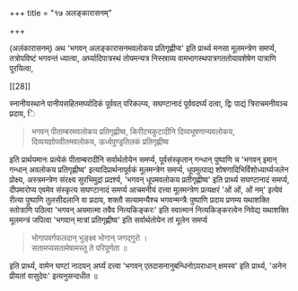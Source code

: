 +++
title = "१७ अलङ्कारासनम्"

+++

(अलंकारासनम्) अथ 'भगवन् अलङ्कारासनमवलोकय प्रतिगृह्णीप्व' इति प्रार्थ्य मनसा मूलमन्त्रेण समर्प्य, तत्रोपविष्टं भगवन्तं ध्यात्वा, अर्घ्यादिपात्रस्थं तोयमन्यत्र निस्स्राव्य वामभागस्थपात्रगततोयावशेषेण पात्राणि पूरयित्वा, 

[[28]]

स्नानीयस्थाने पानीयसहितमर्घ्यादिकं पूर्ववत् परिकल्प्य, सघण्टानादं पूर्ववदर्घ्यं दत्वा, द्विः पाद्यं त्रिराचमनीयञ्च प्रदाय, ि

> भगवन् पीताम्बरमवलोकय प्रतिगृह्णीष्व, किरीटमकुटादीनि दिव्यभूषणान्यवलोकय, दिव्ययज्ञोपवीतमवलोकय, ऊर्ध्वपुण्ड्रतिलकं प्रतिगृह्णीष्व 

इति प्रार्थयमानः प्रत्येकं पीताम्बरादीनि सर्वार्थतोयेन समर्प्य, पूर्वसंस्कृतान् गन्धान् पुष्पाणि च 'भगवन् इमान् गन्धान् अवलोकय प्रतिगृह्णीष्व' इत्यादिप्रार्थनापूर्वकं मूलमन्त्रेण समर्प्य, धूपमुत्पाद्य शोषणादिभिर्विशोध्यार्घ्यजलेन प्रोक्ष्य, अस्त्रमन्त्रेण संरक्ष्य सुरभिमुद्रां प्रदर्श्य, 'भगवन् धूपमवलोकय प्रतीगृह्णीष्व' इति प्रार्थ्य सघण्टानादं समर्प्य, दीपमारोप्य एवमेव संस्कृत्य सघण्टानादं समर्प्य आचमनीयं दत्त्वा मूलमन्त्रेण प्रत्यक्षरं 'ओं ओं, ओं नम्' इत्येवं रीत्या पुष्पाणि तुलसीदलानि वा प्रदाय, शक्तौ सत्यामन्यैश्च भगवन्मन्त्रैः पुष्पाणि प्रदाय प्रणम्य यथाशक्ति स्तोत्राणि पठित्वा 'भगवन् अयमात्मा तवैव नित्यकिङ्करः' इति स्वात्मानं नित्यकिङ्करत्वेन निवेद्य यथाशक्ति मूलमन्त्रं जपित्वा 'भगवान् मात्रां प्रतिगृह्णीष्व' इति सर्वार्थतोयेन तां मूलेन समर्प्य 

> भोगापवर्गफलदान् भुङ्क्ष्व भोगान् जगद्गुरो ।  
सतामप्यसतामेषामस्तु ते परिपूर्णता ॥ 

इति प्रार्थ्य, वामेन घण्टां नादयन् अर्घ्यं दत्त्वा 'भगवन् एतदासनानुबन्धिनोऽपराधान् क्षमस्व' इति प्रार्थ्य, 'अनेन प्रीयतां वासुदेवः' इत्यनुसन्दधीत ॥
